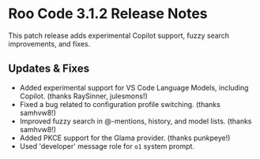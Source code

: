 # Roo Code 3.1.2 Release Notes

This patch release adds experimental Copilot support, fuzzy search improvements, and fixes.

## Updates & Fixes

*   Added experimental support for VS Code Language Models, including Copilot. (thanks RaySinner, julesmons!)
*   Fixed a bug related to configuration profile switching. (thanks samhvw8!)
*   Improved fuzzy search in @-mentions, history, and model lists. (thanks samhvw8!)
*   Added PKCE support for the Glama provider. (thanks punkpeye!)
*   Used 'developer' message role for `o1` system prompt.